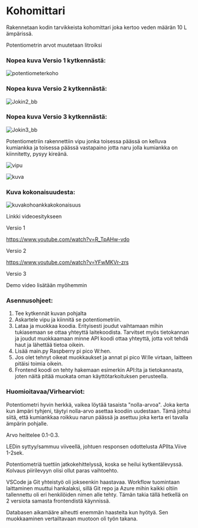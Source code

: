 # Kohomittari

Rakennetaan kodin tarvikkeista kohomittari joka kertoo veden määrän 10 L ämpärissä.​

Potentiometrin arvot muutetaan litroiksi

### Nopea kuva Versio 1 kytkennästä:

![potentiometerkoho](https://github.com/user-attachments/assets/6647c384-5240-4866-985d-0af7fd529971)

### Nopea kuva Versio 2 kytkennästä:

![Jokin2_bb](https://github.com/user-attachments/assets/4d209aef-99ec-482c-a97b-7a1e286db01e)

### Nopea kuva Versio 3 kytkennästä:

![Jokin3_bb](https://github.com/user-attachments/assets/bb32ab23-70f7-4447-9211-f9e03c79c12f)

Potentiometriin rakennettiin vipu jonka toisessa päässä on kelluva kumiankka ja toisessa päässä vastapaino jotta naru jolla kumiankka on kiinnitetty, pysyy kireänä.

![vipu](https://github.com/user-attachments/assets/36abab1d-e377-4863-95e4-d5990e74cc51)

![kuva](https://github.com/user-attachments/assets/4ed3ae08-a868-407a-89be-3a3e3ec0125f)

### Kuva kokonaisuudesta:

![kuvakohoankkakokonaisuus](https://github.com/user-attachments/assets/f4612aba-3709-4098-b84d-447e66007b25)

Linkki videoesitykseen

Versio 1

https://www.youtube.com/watch?v=R_TpAHw-vdo

Versio 2

https://www.youtube.com/watch?v=YFwMKVr-zrs

Versio 3

Demo video lisätään myöhemmin

### Asennusohjeet:
1. Tee kytkennät kuvan pohjalta
2. Askartele vipu ja kiinnitä se potentiometriin.
3. Lataa ja muokkaa koodia. Erityisesti joudut vaihtamaan mihin tukiasemaan se ottaa yhteyttä laitekoodista. Tarvitset myös tietokannan ja joudut muokkaamaan minne API koodi ottaa yhteyttä, jotta voit tehdä haut ja lähettää tietoa oikein.
4. Lisää main.py Raspberry pi pico W:hen.
5. Jos olet tehnyt oikeat muokkaukset ja annat pi pico W:lle virtaan, laitteen pitäisi toimia oikein.
6. Frontend koodi on tehty hakemaan esimerkin API:lta ja tietokannasta, joten näitä pitää muokata oman käyttötarkoituksen perusteella.

### Huomioitavaa/Virhearviot:​

Potentiometri hyvin herkkä, vaikea löytää tasaista "nolla-arvoa".  Joka kerta kun ämpäri tyhjeni, täytyi nolla-arvo asettaa koodiin uudestaan. Tämä johtui siitä, että kumiankkaa roikkuu narun päässä ja asettuu joka kerta eri tavalla ämpärin pohjalle.​

Arvo heittelee 0.1-0.3.​

LEDin syttyy/sammuu viiveellä, johtuen responsen odottelusta APIlta.​ Viive 1-2sek.​

Potentiometriä tuettiin jatkokehittelyssä, koska se heilui kytkentälevyssä. Kolvaus piirilevyyn olisi ollut paras vaihtoehto.​

VSCode ja Git yhteistyö oli jokseenkin haastavaa. Workflow tuomintaan laittaminen muuttui hankalaksi, sillä Git repo ja Azure mihin kaikki oltiin tallennettu oli eri henkilöiden nimen alle tehty. Tämän takia tällä hetkellä on 2 versiota samasta frontendistä käynnissä.

Databasen aikamääre aiheutti enemmän haasteita kun hyötyä. Sen muokkaaminen vertailtavaan muotoon oli työn takana.
